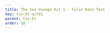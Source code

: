 ```yaml
---
title: The Sea Voyage Act 1 - Folio Base Text
key: tsv-bt-act01
parent: tsv-bt
order: 10
---
```

<tei-render mode="drama" linedisplay="5" src="../../../files/TSV-BaseText-Act1.xml" line-display="5" line-prefix="line" line-start="1" close-icon="close" close-label="Close" copy-message="Copied to Clipboard" link-icon="link" link-label="Get link" page-icon="description" page-label="See the original page" pathAssetCss="../../../assets/css"></tei-render>
